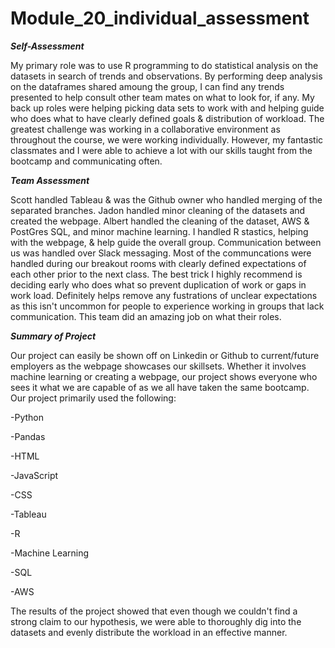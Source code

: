 # Module_20_individual_assessment

***Self-Assessment***

My primary role was to use R programming to do statistical analysis on the datasets in search of trends and observations. By performing deep analysis on the dataframes shared amoung the group, I can find any trends presented to help consult other team mates on what to look for, if any. My back up roles were helping picking data sets to work with and helping guide who does what to have clearly defined goals & distribution of workload. The greatest challenge was working in a collaborative environment as throughout the course, we were working individually. However, my fantastic classmates and I were able to achieve a lot with our skills taught from the bootcamp and communicating often.


***Team Assessment*** 

Scott handled Tableau & was the Github owner who handled merging of the separated branches. Jadon handled minor cleaning of the datasets and created the webpage. Albert handled the cleaning of the dataset, AWS & PostGres SQL, and minor machine learning. I handled R stastics, helping with the webpage, & help guide the overall group. 
Communication between us was handled over Slack messaging. Most of the communcations were handled during our breakout rooms with clearly defined expectations of each other prior to the next class. 
The best trick I highly recommend is deciding early who does what so prevent duplication of work or gaps in work load. Definitely helps remove any fustrations of unclear expectations as this isn't uncommon for people to experience working in groups that lack communication. 
This team did an amazing job on what their roles. 


***Summary of Project***

Our project can easily be shown off on Linkedin or Github to current/future employers as the webpage showcases our skillsets. Whether it involves machine learning or creating a webpage, our project shows everyone who sees it what we are capable of as we all have taken the same bootcamp. Our project primarily used the following:

-Python

-Pandas

-HTML

-JavaScript

-CSS

-Tableau

-R

-Machine Learning

-SQL

-AWS

The results of the project showed that even though we couldn't find a strong claim to our hypothesis, we were able to thoroughly dig into the datasets and evenly distribute the workload in an effective manner. 











